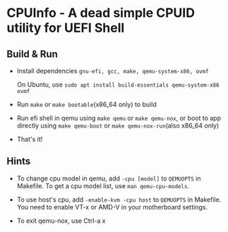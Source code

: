 # CPUInfo - A dead simple CPUID utility for UEFI Shell

## Build & Run

* Install dependencies `gnu-efi, gcc, make, qemu-system-x86, ovmf`
  
  On Ubuntu, use `sudo apt install build-essentials qemu-system-x86 ovmf`

* Run `make` or `make bootable`(x86_64 only) to build
  
* Run efi shell in qemu using `make qemu` or `make qemu-nox`, or boot to app directly using `make qemu-boot` or `make qemu-nox-run`(also x86_64 only)
  
* That's it!

## Hints

* To change cpu model in qemu, add `-cpu [model]` to `QEMUOPTS` in Makefile. To get a cpu model list, use `man qemu-cpu-models`.

* To use host's cpu, add `-enable-kvm -cpu host` to `QEMUOPTS` in Makefile. You need to enable VT-x or AMD-V in your motherboard settings.

* To exit qemu-nox, use Ctrl-a x

